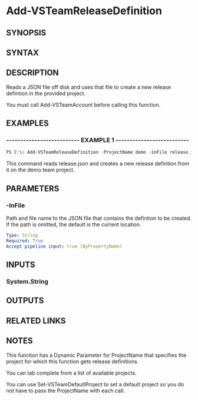 <!-- #include "./common/header.md" -->

# Add-VSTeamReleaseDefinition

## SYNOPSIS

<!-- #include "./synopsis/Add-VSTeamReleaseDefinition.md" -->

## SYNTAX

## DESCRIPTION

Reads a JSON file off disk and uses that file to create a new release defintion in the provided project.

You must call Add-VSTeamAccount before calling this function.

## EXAMPLES

### -------------------------- EXAMPLE 1 --------------------------

```PowerShell
PS C:\> Add-VSTeamReleaseDefinition -ProjectName demo -inFile release.json
```

This command reads release.json and creates a new release defintion from it on the demo team project.

## PARAMETERS

<!-- #include "./params/projectName.md" -->

### -InFile

Path and file name to the JSON file that contains the defintion to be created. If the path is omitted, the default is the current location.

```yaml
Type: String
Required: True
Accept pipeline input: true (ByPropertyName)
```

## INPUTS

### System.String

## OUTPUTS

## RELATED LINKS

## NOTES

This function has a Dynamic Parameter for ProjectName that specifies the
project for which this function gets release definitions.

You can tab complete from a list of available projects.

You can use Set-VSTeamDefaultProject to set a default project so you do not have
to pass the ProjectName with each call.